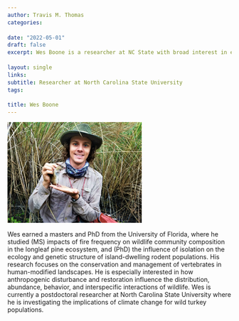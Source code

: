 ```yaml
---
author: Travis M. Thomas
categories:

date: "2022-05-01"
draft: false
excerpt: Wes Boone is a researcher at NC State with broad interest in ecology and conservation.

layout: single
links:
subtitle: Researcher at North Carolina State University
tags:

title: Wes Boone
---
```


<img src="images/Boone.jpg" alt="" width="60%" height="60%"/>



Wes earned a masters and PhD from the University of Florida, where he studied (MS) impacts of fire frequency on wildlife community composition in the longleaf pine ecosystem, and (PhD) the influence of isolation on the ecology and genetic structure of island-dwelling rodent populations. His research focuses on the conservation and management of vertebrates in human-modified landscapes. He is especially interested in how anthropogenic disturbance and restoration influence the distribution, abundance, behavior, and interspecific interactions of wildlife. Wes is currently a postdoctoral researcher at North Carolina State University where he is investigating the implications of climate change for wild turkey populations.
